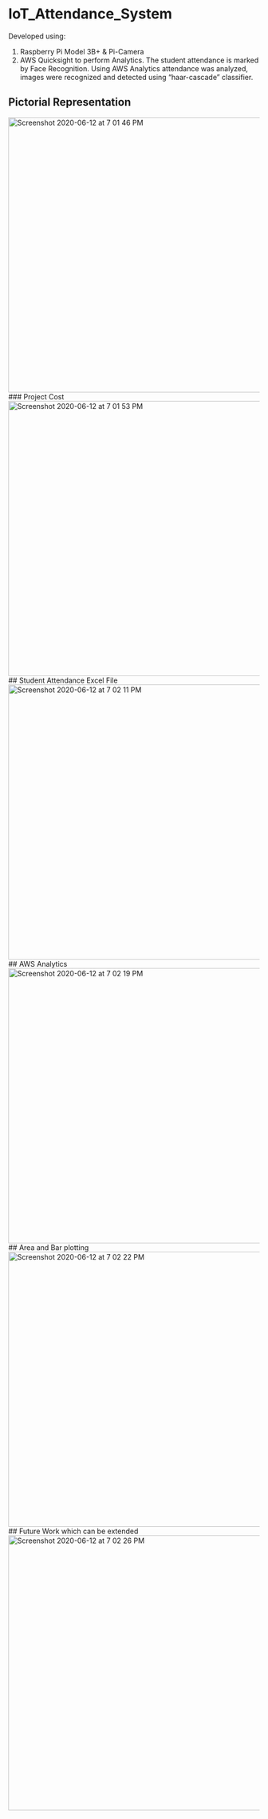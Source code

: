 # IoT_Attendance_System
Developed using:
1) Raspberry Pi Model 3B+ & Pi-Camera
2) AWS Quicksight to perform Analytics.
The student attendance is marked by Face Recognition. Using AWS Analytics attendance was analyzed, images were recognized and detected using “haar-cascade” classifier.
## Pictorial Representation 
<img width="550" alt="Screenshot 2020-06-12 at 7 01 46 PM" src="https://user-images.githubusercontent.com/54894091/84508168-88bd1900-acdf-11ea-9ff5-5e2b56df2d3c.png">
### Project Cost
<img width="550" alt="Screenshot 2020-06-12 at 7 01 53 PM" src="https://user-images.githubusercontent.com/54894091/84508175-8d81cd00-acdf-11ea-8a34-9cebd9e3e82f.png">
## Student Attendance Excel File
<img width="550" alt="Screenshot 2020-06-12 at 7 02 11 PM" src="https://user-images.githubusercontent.com/54894091/84508184-91155400-acdf-11ea-9b24-d489074b25d2.png">
## AWS Analytics 
<img width="550" alt="Screenshot 2020-06-12 at 7 02 19 PM" src="https://user-images.githubusercontent.com/54894091/84508192-92df1780-acdf-11ea-8818-39362ad62529.png">
## Area and Bar plotting
<img width="550" alt="Screenshot 2020-06-12 at 7 02 22 PM" src="https://user-images.githubusercontent.com/54894091/84508201-94104480-acdf-11ea-8e01-75a29bf58724.png">
## Future Work which can be extended
<img width="550" alt="Screenshot 2020-06-12 at 7 02 26 PM" src="https://user-images.githubusercontent.com/54894091/84508202-95417180-acdf-11ea-8ac8-20bc14d393ce.png">
